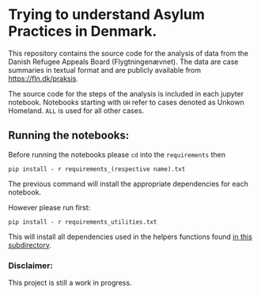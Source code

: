 # Trying to understand Asylum Practices in Denmark.

This repository contains the source code for the analysis of data from the Danish Refugee Appeals Board (Flygtningenævnet). The data are case summaries in textual format and are publicly available from https://fln.dk/praksis.

The source code for the steps of the analysis is included in each jupyter notebook. Notebooks starting with `UH` refer to cases denoted as Unkown Homeland. `ALL` is used for all other cases.

## Running the notebooks:

Before running the notebooks please `cd` into the `requirements` then

```
pip install - r requirements_(respective name).txt
```

The previous command will install the appropriate dependencies for each notebook. 

However please run first:

```
pip install - r requirements_utilities.txt
```

This will install all dependencies used in the helpers functions found [in this subdirectory](https://github.com/jethronap/AsylumData_KU/tree/main/utilities).

### Disclaimer:

This project is still a work in progress.